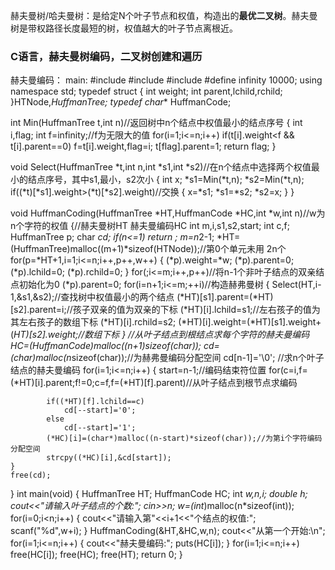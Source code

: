 赫夫曼树/哈夫曼树：是给定N个叶子节点和权值，构造出的**最优二叉树**。赫夫曼树是带权路径长度最短的树，权值越大的叶子节点离根近。



### C语言，赫夫曼树编码，二叉树创建和遍历


赫夫曼编码：
main:
#include<iostream>
#include<cstdlib>
#include<cstring>
#define infinity 10000;
using namespace std;
typedef struct
{
	int weight;
	int parent,lchild,rchild;
}HTNode,*HuffmanTree;
typedef char** HuffmanCode;

int Min(HuffmanTree t,int n)//返回树中n个结点中权值最小的结点序号
{
	int i,flag;
	int f=infinity;//f为无限大的值
	for(i=1;i<=n;i++)
		if(t[i].weight<f && t[i].parent==0)
			f=t[i].weight,flag=i;
		t[flag].parent=1;
		return flag;
}

void Select(HuffmanTree *t,int n,int *s1,int *s2)//在n个结点中选择两个权值最小的结点序号，其中s1,最小，s2次小
{
	int x;
	*s1=Min(*t,n);
	*s2=Min(*t,n);
	if((*t)[*s1].weight>(*t)[*s2].weight)//交换
	{
		x=*s1;
		*s1=*s2;
		*s2=x;
	}
}

void HuffmanCoding(HuffmanTree *HT,HuffmanCode *HC,int *w,int n)//w为n个字符的权值
{//赫夫曼树HT  赫夫曼编码HC
	int m,i,s1,s2,start;
	int c,f;
	HuffmanTree p;
	char *cd;
	if(n<=1)
		return ;
	m=n*2-1;
	*HT=(HuffmanTree)malloc((m+1)*sizeof(HTNode));//第0个单元未用  2n个
	for(p=*HT+1,i=1;i<=n;i++,p++,w++)
	{
		(*p).weight=*w;
		(*p).parent=0;
		(*p).lchild=0;
		(*p).rchild=0;
	}
	for(;i<=m;i++,p++)//将n-1个非叶子结点的双亲结点初始化为0
		(*p).parent=0;
	for(i=n+1;i<=m;++i)//构造赫弗曼树
	{
		Select(HT,i-1,&s1,&s2);//查找树中权值最小的两个结点
		(*HT)[s1].parent=(*HT)[s2].parent=i;//孩子双亲的值为双亲的下标
		(*HT)[i].lchild=s1;//左右孩子的值为其左右孩子的数组下标
		(*HT)[i].rchild=s2;
		(*HT)[i].weight=(*HT)[s1].weight+(*HT)[s2].weight;//数组下标
	}
	//从叶子结点到根结点求每个字符的赫夫曼编码
	*HC=(HuffmanCode)malloc((n+1)*sizeof(char*));
	cd=(char*)malloc(n*sizeof(char));//为赫弗曼编码分配空间
	cd[n-1]='\0';
	//求n个叶子结点的赫夫曼编码
	for(i=1;i<=n;i++)
	{
		start=n-1;//编码结束符位置
		for(c=i,f=(*HT)[i].parent;f!=0;c=f,f=(*HT)[f].parent)//从叶子结点到根节点求编码
		
			if((*HT)[f].lchild==c)
				cd[--start]='0';
			else
				cd[--start]='1';
			(*HC)[i]=(char*)malloc((n-start)*sizeof(char));//为第i个字符编码分配空间
			strcpy((*HC)[i],&cd[start]);			
	}
	free(cd);
}
int main(void)
{
	HuffmanTree HT;
	HuffmanCode HC;
	int *w,n,i;
	double h;
	cout<<"请输入叶子结点的个数:";
	cin>>n;
	w=(int*)malloc(n*sizeof(int));
	for(i=0;i<n;i++)
	{
		cout<<"请输入第"<<i+1<<"个结点的权值:";
		scanf("%d",w+i);
	}
	HuffmanCoding(&HT,&HC,w,n);
	cout<<"从第一个开始:\n";
	for(i=1;i<=n;i++)
	{
		cout<<"赫夫曼编码:";
		puts(HC[i]);
	}
	for(i=1;i<=n;i++)
		free(HC[i]);
	free(HC);
	free(HT);
	return 0;
}
